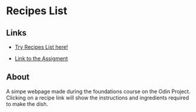 # Recipes List

## Links
- [Try Recipes List here!](https://kmsoo.github.io/odin-recipes/)

- [Link to the Assigment](https://www.theodinproject.com/lessons/foundations-recipes)

## About
A simpe webpage made during the foundations course on the Odin Project. Clicking on a recipe link will show the instructions and ingredients required to make the dish.